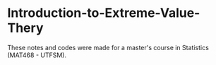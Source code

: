 # Introduction-to-Extreme-Value-Thery
These notes and codes were made for a master's course in Statistics (MAT468 - UTFSM).
